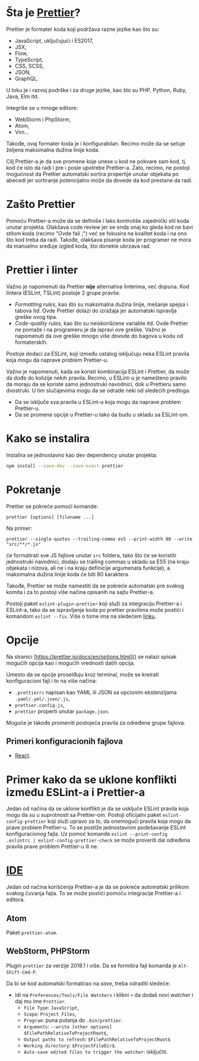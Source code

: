 # Šta je [Prettier](https://prettier.io/)?

Prettier je formater koda koji podržava razne jezike kao što su:
- JavaScript, uključujući i ES2017,
- JSX,
- Flow,
- TypeScript,
- CSS, SCSS,
- JSON,
- GraphQL.

U toku je i razvoj podrške i za druge jezike, kao što su PHP, Python, Ruby, Java, Elm itd.

Integriše se u mnoge editore:
- WebStorm i PhpStorm,
- Atom,
- Vim...

Takođe, ovaj formater koda je i konfigurabilan. Recimo može da se setuje željena maksimalna dužina linije koda.

Cilj Prettier-a je da sve promene koje unese u kod ne pokvare sam kod, tj. kod će isto da radi i pre i posle upotrebe Prettier-a. Zato, recimo, ne postoji mogućnost da Prettier automatski sortira propertije unutar objekata po abecedi jer sortiranje potencijalno može da dovede da kod prestane da radi.

# Zašto Prettier

Pomoću Prettier-a može da se definiše i lako kontroliše zajednički stil koda unutar projekta. Olakšava code review jer se onda onaj ko gleda kod ne bavi stilom koda (recimo "Ovde fali ;") već se fokusira na kvalitet koda i na ono što kod treba da radi. Takođe, olakšava pisanje koda jer programer ne mora da manuelno sređuje izgled koda, što donekle ubrzava rad.

# Prettier i linter

Važno je napomenuti da Prettier __nije__ alternativa linterima, već dopuna. Kod lintera (ESLint, TSLint) postoje 2 grupe pravila:
- _Formatting rules_, kao što su maksimalna dužina linije, mešanje spejsa i tabova itd. Ovde Prettier dolazi do izražaja jer automatski ispravlja greške ovog tipa.
- _Code-quality rules_, kao što su neiskorišćene variable itd. Ovde Prettier ne pomaže i na programeru je da ispravi ove greške. Važno je napomenuti da ove greške mnogo više dovode do bagova u kodu od formaterskih.

Postoje dodaci za ESLint, koji između ostalog isključuju neka ESLint pravila koja mogu da naprave problem Prettier-u.

Važno je napomenuti, kada se koristi kombinacija ESLint i Prettier, da može da dođe do kolizije nekih pravila. Recimo, u ESLint-u je namešteno pravilo da moraju da se koriste samo jednostruki navodnici, dok u Prettieru samo dvostruki. U tim slučajevima mogu da se odrade neki od sledećih predloga:

- Da se isključe sva pravila u ESLint-u koja mogu da naprave problem Prettier-u.
- Da se promene opcije u Prettier-u tako da budu u skladu sa ESLint-om.

# Kako se instalira

Instalira se jednostavno kao dev dependency unutar projekta:

```bash
npm install --save-dev --save-exact prettier
```

# Pokretanje

Prettier se pokreće pomoći komande:
```
prettier [options] [filename ...]
```

Na primer:
```
prettier --single-quotes --trailing-comma es5 --print-width 80 --write "src/**/*.js"
```
će formatirati sve JS fajlove unutar `src` foldera, tako što će se koristiti jednostruki navodnici, dodaju se trailing commas u skladu sa ES5 (na kraju objekata i nizova, ali ne i na kraju definicije argumenata funkcije), a maksimalna dužina linije koda će biti 80 karaktera.

Takođe, Prettier se može namestiti da se pokreće automatski pre svakog komita i za to postoji više načina opisanih na sajtu Prettier-a.

Postoji paket `eslint-plugin-prettier` koji služi za integraciju Prettier-a i ESLint-a, tako da se ispravljanje koda po prettier pravilima može postići i komandom `eslint --fix`. Više o tome ima na sledećem [linku](https://github.com/prettier/eslint-plugin-prettier).

# Opcije

Na stranici [https://prettier.io/docs/en/options.html]() se nalazi spisak mogućih opcija kao i mogućih vrednosti datih opcija.

Umesto da se opcije proselđuju kroz terminal, može se kreirati konfiguracioni fajl i to na više načina:
- `.prettierrc` napisan kao YAML ili JSON sa opcionim ekstenzijama `.yaml/.yml/.json/.js`,
- `prettier.config.js`,
- `prettier` properti unutar `package.json`.

Moguće je takođe promeniti postojeća pravila za određene grupe fajlova.

## Primeri konfiguracionih fajlova

- [React](https://github.com/facebook/react/blob/master/.prettierrc.js).

# Primer kako da se uklone konflikti između ESLint-a i Prettier-a

Jedan od načina da se uklone konflikti je da se usključe ESLint pravila koja mogu da su u suprotnosti sa Prettier-om. Postoji oficijalni paket `eslint-config-prettier` koji služi upravo za to, da onemogući pravila koja mogu da prave problem Prettier-u. To se postiže jednostavnim podešavanje ESLint konfiguracionog fajla. Uz pomoć komande `eslint --print-config .eslintrc | eslint-config-prettier-check` se može proveriti dal određena pravila prave problem Prettier-u ili ne.

# [IDE](https://en.wikipedia.org/wiki/Integrated_development_environment)

Jedan od načina korišćenja Prettier-a je da se pokreće automatski prilikom svakog čuvanja fajla. To se može postići pomoću integracije Prettier-a i editora.

## Atom

Paket `prettier-atom`.

## WebStorm, PHPStorm

Plugin `prettier` za verzije 2018.1 i više. Da se formitira fajl komanda je `Alt-Shift-Cmd-P`.

Da bi se kod automatski formatirao na _save_, treba odraditi sledeće:

- Idi na `Preferences/Tools/File Watchers` i klikni `+` da dodaš novi _watcher_ i daj mu ime `Prettier`.
  - `File Type`: `JavaScript`,
  - `Scope`: `Project Files`,
  - `Program`: puna putanja do `.bin/prettier`.
  - `Arguments`: `--write [other options] $FilePathRelativeToProjectRoot$`,
  - `Output paths to refresh`: `$FilePathRelativeToProjectRoot$`
  - `Working directory`: `$ProjectFileDir$`.
  - `Auto-save edited files to trigger the watcher`: isključiti.

